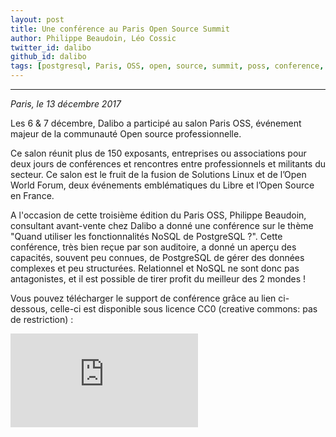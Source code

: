 ```yaml
---
layout: post
title: Une conférence au Paris Open Source Summit
author: Philippe Beaudoin, Léo Cossic
twitter_id: dalibo 
github_id: dalibo
tags: [postgresql, Paris, OSS, open, source, summit, poss, conference, salon, FOSS, evenement]
---
```


---
*Paris, le 13 décembre 2017*

Les 6 & 7 décembre, Dalibo a participé au salon Paris OSS, événement majeur de la communauté Open source professionnelle. 



<!--MORE-->

Ce salon réunit plus de 150 exposants, entreprises ou associations pour deux jours de conférences et rencontres entre professionnels et militants du secteur. Ce salon est le fruit de la fusion de Solutions Linux et de l’Open World Forum, deux événements emblématiques du Libre et l’Open Source en France.

A l'occasion de cette troisième édition du Paris OSS, Philippe Beaudoin, consultant avant-vente chez Dalibo a donné une conférence sur le thème "Quand utiliser les fonctionnalités NoSQL de PostgreSQL ?". Cette conférence, très bien reçue par son auditoire, a donné un aperçu des capacités, souvent peu connues, de PostgreSQL de gérer des données complexes et peu structurées. Relationnel et NoSQL ne sont donc pas antagonistes, et il est possible de tirer profit du meilleur des 2 mondes !

Vous pouvez télécharger le support de conférence grâce au lien ci-dessous, celle-ci est disponible sous licence CC0 (creative commons: pas de restriction) : 

![Philippe Beaudoin - NoSQL et PostgreSQL](https://github.com/dalibo/blog/blob/gh-pages/img/Quand_utiliser_les_fonctionnalit%C3%A9s_NoSQL_de_PostgreSQL.pdf)

